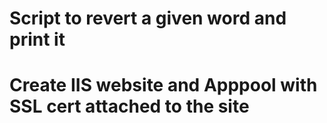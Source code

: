 # Script to revert a given word and print it
# Create IIS website and Apppool with SSL cert attached to the site
